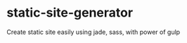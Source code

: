 static-site-generator
=====================

Create static site easily using jade, sass, with power of gulp 
